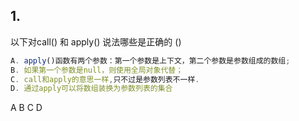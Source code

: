 ## 1.

以下对call() 和 apply() 说法哪些是正确的 ()

``` javascript
A. apply()函数有两个参数：第一个参数是上下文，第二个参数是参数组成的数组;
B. 如果第一个参数是null，则使用全局对象代替；
C. call和apply的意思一样,只不过是参数列表不一样.
D. 通过apply可以将数组装换为参数列表的集合
```

A B C D